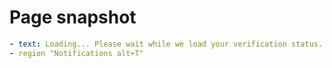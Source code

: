 # Page snapshot

```yaml
- text: Loading... Please wait while we load your verification status...
- region "Notifications alt+T"
```